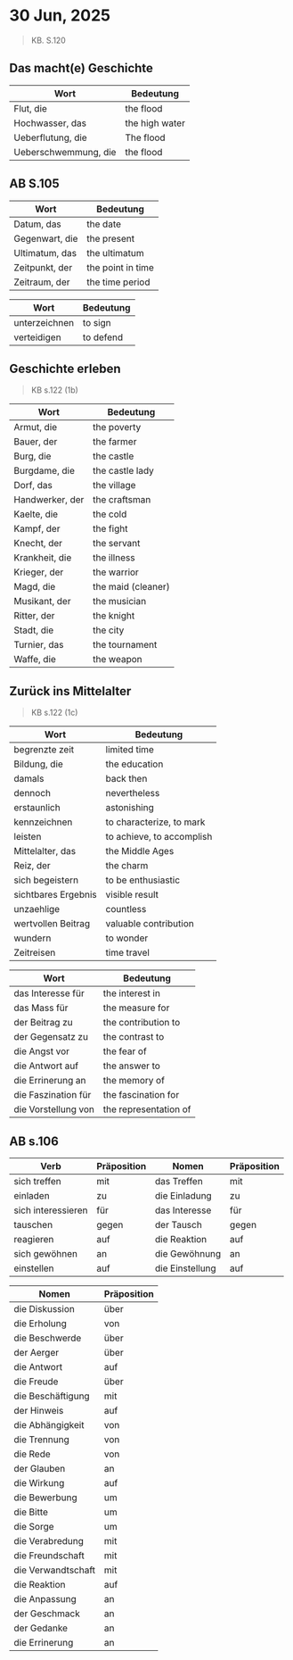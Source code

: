 # 30 Jun, 2025
> KB. S.120

## Das macht(e) Geschichte

Wort | Bedeutung |
------|-----------|
Flut, die | the flood |
Hochwasser, das | the high water |
Ueberflutung, die | The flood |
Ueberschwemmung, die | the flood |


## AB S.105
Wort | Bedeutung |
------|-----------|
Datum, das | the date |
Gegenwart, die | the present |
Ultimatum, das | the ultimatum |
Zeitpunkt, der | the point in time |
Zeitraum, der | the time period |

Wort | Bedeutung |
------|-----------|
unterzeichnen | to sign |
verteidigen | to defend |

## Geschichte erleben

> KB s.122 (1b)

Wort | Bedeutung |
------|-----------|
Armut, die | the poverty |
Bauer, der | the farmer |
Burg, die | the castle |
Burgdame, die | the castle lady |
Dorf, das | the village |
Handwerker, der | the craftsman |
Kaelte, die | the cold |
Kampf, der | the fight |
Knecht, der | the servant |
Krankheit, die | the illness |
Krieger, der | the warrior |
Magd, die | the maid (cleaner) |
Musikant, der | the musician |
Ritter, der | the knight |
Stadt, die | the city |
Turnier, das | the tournament |
Waffe, die | the weapon |

## Zurück ins Mittelalter

> KB s.122 (1c)

Wort | Bedeutung |
------|-----------|
begrenzte zeit | limited time |
Bildung, die | the education |
damals | back then |
dennoch | nevertheless |
erstaunlich | astonishing |
kennzeichnen | to characterize, to mark |
leisten | to achieve, to accomplish |
Mittelalter, das | the Middle Ages |
Reiz, der | the charm |
sich begeistern | to be enthusiastic |
sichtbares Ergebnis | visible result |
unzaehlige | countless |
wertvollen Beitrag | valuable contribution |
wundern | to wonder |
Zeitreisen | time travel |


Wort| Bedeutung |
------|-----------|
das Interesse für | the interest in |
das Mass für | the measure for |
der Beitrag zu | the contribution to |
der Gegensatz zu | the contrast to |
die Angst vor | the fear of |
die Antwort auf | the answer to |
die Errinerung an | the memory of |
die Faszination für | the fascination for |
die Vorstellung von | the representation of |

## AB s.106

Verb | Präposition | Nomen | Präposition |
------|-------------|-------|-------------|
sich treffen | mit | das Treffen | mit |
einladen | zu | die Einladung | zu |
sich interessieren | für | das Interesse | für |
tauschen | gegen | der Tausch | gegen |
reagieren | auf | die Reaktion | auf |
sich gewöhnen | an | die Gewöhnung | an |
einstellen | auf | die Einstellung | auf |


Nomen | Präposition |
------|-------------|
die Diskussion | über |
die Erholung | von |
die Beschwerde | über |
der Aerger | über |
die Antwort | auf |
die Freude | über |
die Beschäftigung | mit |
der Hinweis | auf |
die Abhängigkeit | von |
die Trennung | von |
die Rede | von |
der Glauben | an |
die Wirkung | auf |
die Bewerbung | um |
die Bitte | um |
die Sorge | um |
die Verabredung | mit |
die Freundschaft | mit |
die Verwandtschaft | mit |
die Reaktion | auf |
die Anpassung | an |
der Geschmack | an |
der Gedanke | an |
die Errinerung | an |